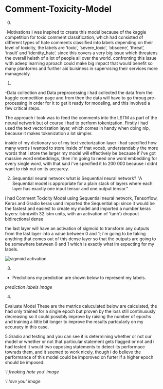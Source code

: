 # Comment-Toxicity-Model



0.
-Motivations
i was inspired to create this model because of the kaggle competition for toxic comment classification, which had consisted of different types of hate comments classified into labels depending on their level of toxicity, the labels are ‘toxic’, ‘severe_toxic’, ‘obscene’, ‘threat’, ‘insult’ and ‘identity_hate’. since this covers a very big issue which threatens the overall helath of a lot of people all over the world. confronting this issue with adeep learning  aproach could make big impact that would benefit so many planforms and further aid buisiness in supervising their services more manageably. 
    
1.
-Data collection and Data preprocessing
i had collected the data from the kaggle competition page and from then the data will have to go throug pre-processing in order for it to get it ready for modeling, and this involved a few critical steps.

The approach i took was to feed the comments into the LSTM as part of the neural network but of course i had to perform tokenization. Firstly  i had used the text vectorization layer, which comes in handy when doing nlp, because it makes tokenization a lot simpler.

inside of my dictionary so of my text vectorization layer i had specified how many words i wanted to store inside of that vocab, understandably the more words that i store the larger my model will effectively be because if i've got massive word embeddings, then i'm going to need one word embedding for every single word, with that said i've specified it to 200 000 because i didnt want to risk out on its accuarcy.


2. Sequential neural network
what is Sequential neural network?
"A Sequential model is appropriate for a plain stack of layers where each layer has exactly one input tensor and one output tensor."

i had Comment Toxicity Model using Sequential neural network, Tensorflow, Keras and Gradio keras uand imported the Sequential api since it would be the fastest and easiest to create my model and imported a number keras layers:
lstm(with 32 lstm units, with an activation of 'tanh')
dropout 
bidirectional 
dense

the last layer will have an activation of sigmoid to transform any outputs from the last layer into a value between 0 and 1; i'm going to be taking anything that comes out of this dense layer so that the outputs are going to be somewhere between 0 and 1 which is exactly what im expecting for my labels.

![sigmoid activation](https://user-images.githubusercontent.com/99671158/212913515-30b0ed6b-616f-4e96-bd98-c3945958d11c.PNG)


3.
- Predictions
my prediction are shown below to represent my labels.

*prediction labels image*

4. 
 Evaluate Model
These are the metrics caluculated below are calculated, the had only trained for a single epoch but proven by the loss  still continuously decreasing so it could possibly improve by raising the number of epochs and training a little bit longer to improve the results partcularly on my accuracy in this case.

5.Gradio and testing
and you can see it is determining whether or not our model or whether or not that particular statement gets flagged or not and i had tested it would two opposing statements to detect its performace towrads them, and it seemed to work nicely, though i do believe the performance of this model could be imporoved on furter if a higher epoch should be imposed. 

*'i freaking hate you' image* 


*'i love you' image*
